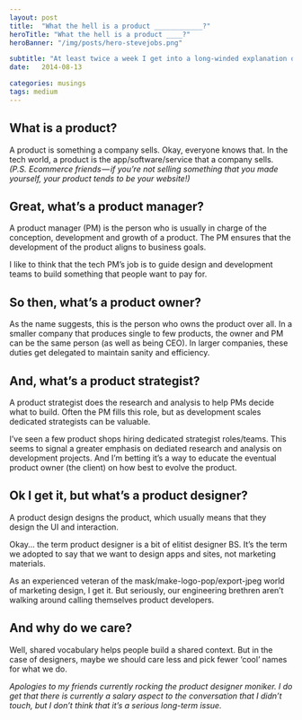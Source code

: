 ```yaml
---
layout: post
title:  "What the hell is a product ____________?"
heroTitle: "What the hell is a product ____?"
heroBanner: "/img/posts/hero-stevejobs.png"

subtitle: "At least twice a week I get into a long-winded explanation of what a product _______ is. Designer, manager, strategist etc."
date:   2014-08-13

categories: musings
tags: medium
---
```


## What is a product?
A product is something a company sells. Okay, everyone knows that. In the tech world, a product is the app/software/service that a company sells. *(P.S. Ecommerce friends — if you’re not selling something that you made yourself, your product tends to be your website!)*

## Great, what’s a product manager?
A product manager (PM) is the person who is usually in charge of the conception, development and growth of a product. The PM ensures that the development of the product aligns to business goals.

I like to think that the tech PM’s job is to guide design and development teams to build something that people want to pay for.

## So then, what’s a product owner?
As the name suggests, this is the person who owns the product over all. In a smaller company that produces single to few products, the owner and PM can be the same person (as well as being CEO). In larger companies, these duties get delegated to maintain sanity and efficiency.

## And, what’s a product strategist?
A product strategist does the research and analysis to help PMs decide what to build. Often the PM fills this role, but as development scales dedicated strategists can be valuable.

I’ve seen a few product shops hiring dedicated strategist roles/teams. This seems to signal a greater emphasis on dediated research and analysis on development projects. And I’m betting it’s a way to educate the eventual product owner (the client) on how best to evolve the product.

## Ok I get it, but what’s a product designer?
A product design designs the product, which usually means that they design the UI and interaction.

Okay… the term product designer is a bit of elitist designer BS. It’s the term we adopted to say that we want to design apps and sites, not marketing materials.

As an experienced veteran of the mask/make-logo-pop/export-jpeg world of marketing design, I get it. But seriously, our engineering brethren aren’t walking around calling themselves product developers.

## And why do we care?
Well, shared vocabulary helps people build a shared context. But in the case of designers, maybe we should care less and pick fewer ‘cool’ names for what we do.

*Apologies to my friends currently rocking the product designer moniker. I do get that there is currently a salary aspect to the conversation that I didn’t touch, but I don’t think that it’s a serious long-term issue.*
